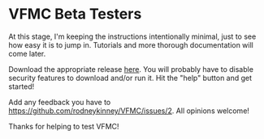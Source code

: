# VFMC Beta Testers

At this stage, I'm keeping the instructions intentionally minimal, 
just to see how easy it is to jump in. Tutorials and more thorough
documentation will come later.

Download the appropriate release [here](https://github.com/rodneykinney/VFMC/releases/latest).
You will probably have to disable security features to download and/or run it. 
Hit the "help" button and get started!

Add any feedback you have to https://github.com/rodneykinney/VFMC/issues/2. 
All opinions welcome! 

Thanks for helping to test VFMC!
